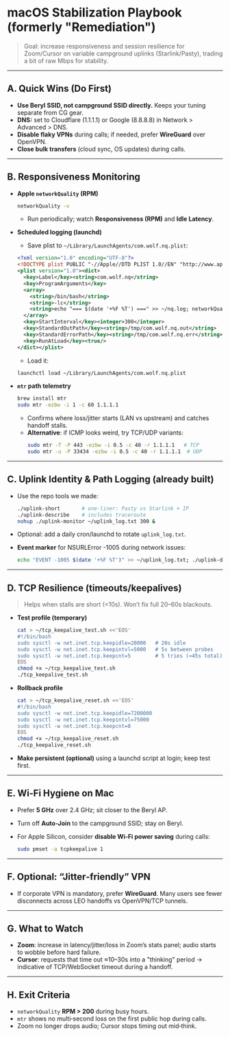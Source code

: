 <!-- markdownlint-disable MD013 -->
# macOS Stabilization Playbook (formerly "Remediation")

> Goal: increase responsiveness and session resilience for Zoom/Cursor on variable campground uplinks (Starlink/Pasty), trading a bit of raw Mbps for stability.

---

## A. Quick Wins (Do First)

- **Use Beryl SSID, not campground SSID directly.** Keeps your tuning separate from CG gear.
- **DNS:** set to Cloudflare (1.1.1.1) or Google (8.8.8.8) in Network > Advanced > DNS.
- **Disable flaky VPNs** during calls; if needed, prefer **WireGuard** over OpenVPN.
- **Close bulk transfers** (cloud sync, OS updates) during calls.

---

## B. Responsiveness Monitoring

- **Apple `networkQuality` (RPM)**

  ```bash
  networkQuality -v
  ```

  - Run periodically; watch **Responsiveness (RPM)** and **Idle Latency**.

- **Scheduled logging (launchd)**
  - Save plist to `~/Library/LaunchAgents/com.wolf.nq.plist`:

  ```xml
  <?xml version="1.0" encoding="UTF-8"?>
  <!DOCTYPE plist PUBLIC "-//Apple//DTD PLIST 1.0//EN" "http://www.apple.com/DTDs/PropertyList-1.0.dtd">
  <plist version="1.0"><dict>
    <key>Label</key><string>com.wolf.nq</string>
    <key>ProgramArguments</key>
    <array>
      <string>/bin/bash</string>
      <string>-lc</string>
      <string>echo "=== $(date '+%F %T') ===" >> ~/nq.log; networkQuality -v >> ~/nq.log</string>
    </array>
    <key>StartInterval</key><integer>300</integer>
    <key>StandardOutPath</key><string>/tmp/com.wolf.nq.out</string>
    <key>StandardErrorPath</key><string>/tmp/com.wolf.nq.err</string>
    <key>RunAtLoad</key><true/>
  </dict></plist>
  ```

  - Load it:

  ```bash
  launchctl load ~/Library/LaunchAgents/com.wolf.nq.plist
  ```

- **`mtr` path telemetry**

  ```bash
  brew install mtr
  sudo mtr -ezbw -i 1 -c 60 1.1.1.1
  ```

  - Confirms where loss/jitter starts (LAN vs upstream) and catches handoff stalls.
  - **Alternative**: if ICMP looks weird, try TCP/UDP variants:
    ```bash
    sudo mtr -T -P 443 -ezbw -i 0.5 -c 40 -r 1.1.1.1   # TCP
    sudo mtr -u -P 33434 -ezbw -i 0.5 -c 40 -r 1.1.1.1  # UDP
    ```

---

## C. Uplink Identity & Path Logging (already built)

- Use the repo tools we made:

  ```bash
  ./uplink-short       # one-liner: Pasty vs Starlink + IP
  ./uplink-describe    # includes traceroute
  nohup ./uplink-monitor ~/uplink_log.txt 300 &
  ```

- Optional: add a daily cron/launchd to rotate `uplink_log.txt`.
- **Event marker** for NSURLError -1005 during network issues:
  ```bash
  echo "EVENT -1005 $(date '+%F %T')" >> ~/uplink_log.txt; ./uplink-describe >> ~/uplink_log.txt
  ```

---

## D. TCP Resilience (timeouts/keepalives)
>
> Helps when stalls are short (<10s). Won’t fix full 20–60s blackouts.

- **Test profile (temporary)**

  ```bash
  cat > ~/tcp_keepalive_test.sh <<'EOS'
  #!/bin/bash
  sudo sysctl -w net.inet.tcp.keepidle=20000   # 20s idle
  sudo sysctl -w net.inet.tcp.keepintvl=5000   # 5s between probes
  sudo sysctl -w net.inet.tcp.keepcnt=5        # 5 tries (≈45s total)
  EOS
  chmod +x ~/tcp_keepalive_test.sh
  ./tcp_keepalive_test.sh
  ```

- **Rollback profile**

  ```bash
  cat > ~/tcp_keepalive_reset.sh <<'EOS'
  #!/bin/bash
  sudo sysctl -w net.inet.tcp.keepidle=7200000
  sudo sysctl -w net.inet.tcp.keepintvl=75000
  sudo sysctl -w net.inet.tcp.keepcnt=8
  EOS
  chmod +x ~/tcp_keepalive_reset.sh
  ./tcp_keepalive_reset.sh
  ```

- **Make persistent (optional)** using a launchd script at login; keep test first.

---

## E. Wi‑Fi Hygiene on Mac

- Prefer **5 GHz** over 2.4 GHz; sit closer to the Beryl AP.
- Turn off **Auto-Join** to the campground SSID; stay on Beryl.
- For Apple Silicon, consider **disable Wi‑Fi power saving** during calls:

  ```bash
  sudo pmset -a tcpkeepalive 1
  ```

---

## F. Optional: “Jitter‑friendly” VPN

- If corporate VPN is mandatory, prefer **WireGuard**. Many users see fewer disconnects across LEO handoffs vs OpenVPN/TCP tunnels.

---

## G. What to Watch

- **Zoom**: increase in latency/jitter/loss in Zoom’s stats panel; audio starts to wobble before hard failure.
- **Cursor**: requests that time out ≈10–30s into a "thinking" period → indicative of TCP/WebSocket timeout during a handoff.

---

## H. Exit Criteria

- `networkQuality` **RPM > 200** during busy hours.
- `mtr` shows no multi‑second loss on the first public hop during calls.
- Zoom no longer drops audio; Cursor stops timing out mid‑think.
